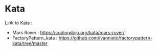 # Kata
Link to Kata :
- Mars Rover : https://codingdojo.org/kata/mars-rover/
- FactoryPattern_kata : https://github.com/ivannieto/factorypattern-kata/tree/master
